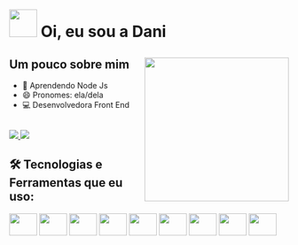
<h1>
  <img src="https://media.giphy.com/media/VgCDAzcKvsR6OM0uWg/giphy.gif" width="50">
  Oi, eu sou a Dani  
</h1>


## Um pouco sobre mim                 <img align="right" src="https://media.giphy.com/media/WUlplcMpOCEmTGBtBW/giphy.gif" width="260px">
  - 🌱 Aprendendo Node Js  <br>
  - 😄 Pronomes: ela/dela <br>
  - 💻 Desenvolvedora Front End

<br>

<a href="mailto:daniellebezerra.dev@gmail.com">
<img src="https://img.shields.io/badge/Gmail-D14836?style=for-the-badge&logo=gmail&logoColor=white">
</a>
<a href="https://www.linkedin.com/in/danielle-bezerra-3b5906291">
<img src="https://img.shields.io/badge/LinkedIn-0077B5?style=for-the-badge&logo=linkedin&logoColor=white">
</a>


## 🛠 Tecnologias e Ferramentas que eu uso: 
<div>
  <img width="50px" height="40px" src="https://cdn.jsdelivr.net/gh/devicons/devicon/icons/html5/html5-original.svg" />
  <img width="50px" height="40px" src="https://cdn.jsdelivr.net/gh/devicons/devicon/icons/css3/css3-original.svg" />
  <img width="50px" height="40px" src="https://cdn.jsdelivr.net/gh/devicons/devicon/icons/javascript/javascript-original.svg" />
  <img width="50px" height="40px" src="https://cdn.jsdelivr.net/gh/devicons/devicon/icons/sass/sass-original.svg" />
  <img width="50px" height="40px" src="https://cdn.jsdelivr.net/gh/devicons/devicon/icons/react/react-original.svg" />
  <img width="50px" height="40px" src="https://cdn.jsdelivr.net/gh/devicons/devicon/icons/tailwindcss/tailwindcss-plain.svg" />
  <img width="50px" height="40px" src="https://cdn.jsdelivr.net/gh/devicons/devicon/icons/figma/figma-original.svg" />
  <img width="50px" height="40px" src="https://cdn.jsdelivr.net/gh/devicons/devicon/icons/storybook/storybook-original.svg" />
  <img width="50px" height="40px" src="https://cdn.jsdelivr.net/gh/devicons/devicon/icons/jest/jest-plain.svg" />
</div>

